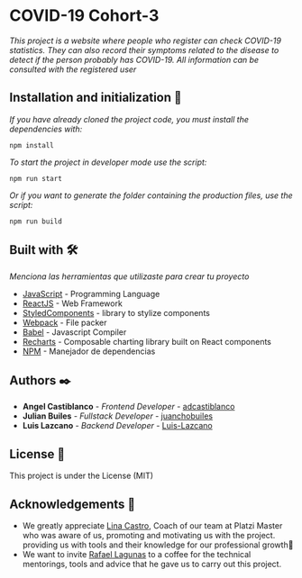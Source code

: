 # COVID-19 Cohort-3

_This project is a website where people who register can check COVID-19 statistics. They can also record their symptoms related to the disease to detect if the person probably has COVID-19. All information can be consulted with the registered user_

## Installation and initialization 🔧

_If you have already cloned the project code, you must install the dependencies with:_

```
npm install
```

_To start the project in developer mode use the script:_

```
npm run start
```

_Or if you want to generate the folder containing the production files, use the script:_

```
npm run build
```

## Built with 🛠️

_Menciona las herramientas que utilizaste para crear tu proyecto_

- [JavaScript](https://www.javascript.com/) - Programming Language
- [ReactJS](https://es.reactjs.org/) - Web Framework
- [StyledComponents](https://styled-components.com/) - library to stylize components
- [Webpack](https://webpack.js.org/) - File packer
- [Babel](https://babeljs.io/) - Javascript Compiler
- [Recharts](https://recharts.org/en-US/) - Composable charting library built on React components
- [NPM](https://www.npmjs.com/) - Manejador de dependencias

## Authors ✒️

- **Angel Castiblanco** - _Frontend Developer_ - [adcastiblanco](https://gist.github.com/adcastiblanco)
- **Julian Builes** - _Fullstack Developer_ - [juanchobuiles](https://github.com/juanchobuiles)
- **Luis Lazcano** - _Backend Developer_ - [Luis-Lazcano](https://github.com/Luis-Lazcano)

## License 📄

This project is under the License (MIT)

## Acknowledgements 🎁

- We greatly appreciate [Lina Castro](https://github.com/lirrumscode), Coach of our team at Platzi Master who was aware of us, promoting and motivating us with the project. providing us with tools and their knowledge for our professional growth📢
- We want to invite [Rafael Lagunas](https://github.com/rafastaria) to a coffee for the technical mentorings, tools and advice that he gave us to carry out this project.
